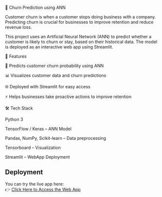 📌 Churn Prediction using ANN

Customer churn is when a customer stops doing business with a company. Predicting churn is crucial for businesses to improve retention and reduce revenue loss.

This project uses an Artificial Neural Network (ANN) to predict whether a customer is likely to churn or stay, based on their historical data. The model is deployed as an interactive web app using Streamlit.

🚀 Features

🔮 Predicts customer churn probability using ANN

📊 Visualizes customer data and churn predictions

🌐 Deployed with Streamlit for easy access

⚡ Helps businesses take proactive actions to improve retention

🛠️ Tech Stack

Python 3

TensorFlow / Keras – ANN Model

Pandas, NumPy, Scikit-learn – Data preprocessing

Tensorboard – Visualization

Streamlit – WebApp Deployment

## Deployment

You can try the live app here:  
👉 [Click Here to Access the Web App]((https://churn-prediction-using-ann-ddt23y47gwlk2chnyaaouw.streamlit.app/))
